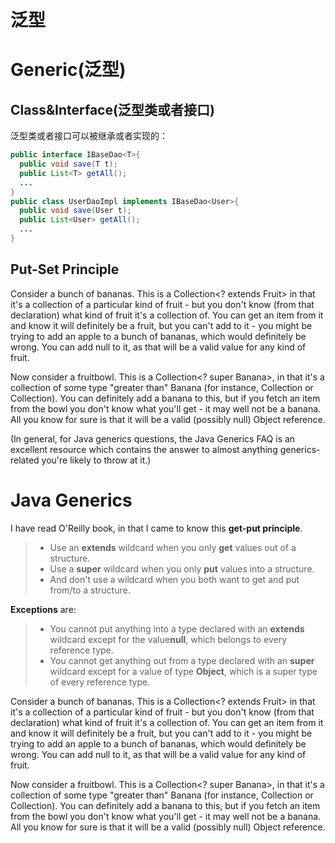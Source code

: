 # 泛型

# Generic(泛型)

## Class&Interface(泛型类或者接口)

泛型类或者接口可以被继承或者实现的：

``` java
public interface IBaseDao<T>{
  public void save(T t);
  public List<T> getAll();
  ...
}
public class UserDaoImpl implements IBaseDao<User>{
  public void save(User t);
  public List<User> getAll();
  ...
} 
```
## Put-Set Principle
Consider a bunch of bananas. This is a Collection<? extends Fruit> in that it's a collection of a particular kind of fruit - but you don't know (from that declaration) what kind of fruit it's a collection of. You can get an item from it and know it will definitely be a fruit, but you can't add to it - you might be trying to add an apple to a bunch of bananas, which would definitely be wrong. You can add null to it, as that will be a valid value for any kind of fruit.

Now consider a fruitbowl. This is a Collection<? super Banana>, in that it's a collection of some type "greater than" Banana (for instance, Collection<Fruit> or Collection<TropicalFruit>). You can definitely add a banana to this, but if you fetch an item from the bowl you don't know what you'll get - it may well not be a banana. All you know for sure is that it will be a valid (possibly null) Object reference.

(In general, for Java generics questions, the Java Generics FAQ is an excellent resource which contains the answer to almost anything generics-related you're likely to throw at it.)


# Java Generics


I have read O'Reilly book, in that I came to know this **get-put principle**.

> - Use an **extends** wildcard when you only **get** values out of a structure.
> - Use a **super** wildcard when you only **put** values into a structure.
> - And don't use a wildcard when you both want to get and put from/to a structure.

**Exceptions** are:

> - You cannot put anything into a type declared with an **extends** wildcard except for the value**null**, which belongs to every reference type.
> - You cannot get anything out from a type declared with an **super** wildcard except for a value of type **Object**, which is a super type of every reference type.

Consider a bunch of bananas. This is a Collection<? extends Fruit> in that it's a collection of a particular kind of fruit - but you don't know (from that declaration) what kind of fruit it's a collection of. You can get an item from it and know it will definitely be a fruit, but you can't add to it - you might be trying to add an apple to a bunch of bananas, which would definitely be wrong. You can add null to it, as that will be a valid value for any kind of fruit.

Now consider a fruitbowl. This is a Collection<? super Banana>, in that it's a collection of some type "greater than" Banana (for instance, Collection<Fruit> or Collection<TropicalFruit>). You can definitely add a banana to this, but if you fetch an item from the bowl you don't know what you'll get - it may well not be a banana. All you know for sure is that it will be a valid (possibly null) Object reference.

